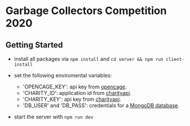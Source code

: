 # Garbage Collectors Competition 2020

## Getting Started

- install all packages via ```npm install``` and ```cd server && npm run client-install```

- set the following enviromental variables:  
    - 'OPENCAGE_KEY': api key from [opencage](https://opencagedata.com/).
    - 'CHARITY_ID': application id from [charityapi](https://charity.3scale.net/).
    - 'CHARITY_KEY': api key from [charityapi](https://charity.3scale.net/).
    - 'DB_USER' and 'DB_PASS': credentials for a [MongoDB database](https://www.mongodb.com/).

- start the server with ```npm run dev```
